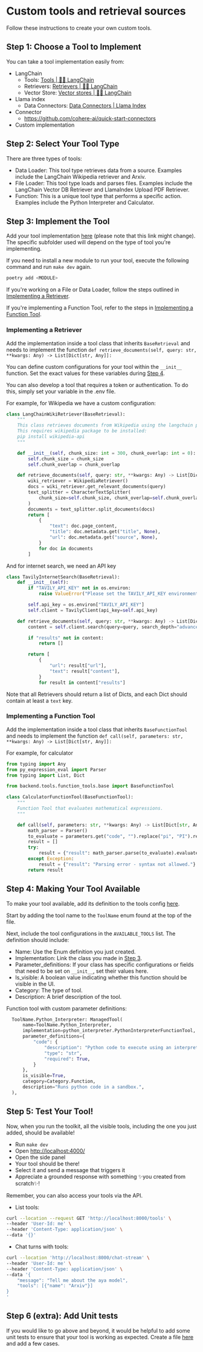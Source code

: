 # Custom tools and retrieval sources
Follow these instructions to create your own custom tools.

## Step 1: Choose a Tool to Implement

You can take a tool implementation easily from:

- LangChain
    - Tools: [Tools | 🦜️🔗 LangChain](https://python.langchain.com/docs/integrations/tools/)
    - Retrievers: [Retrievers | 🦜️🔗 LangChain](https://python.langchain.com/docs/integrations/retrievers/)
    - Vector Store: [Vector stores | 🦜️🔗 LangChain](https://python.langchain.com/docs/integrations/vectorstores/)
- Llama index
    - Data Connectors: [Data Connectors | Llama Index](https://docs.llamaindex.ai/en/v0.9.48/api_reference/readers.html)
- Connector
    - https://github.com/cohere-ai/quick-start-connectors
- Custom implementation

## Step 2: Select Your Tool Type

There are three types of tools:

- Data Loader: This tool type retrieves data from a source. Examples include the LangChain Wikipedia retriever and Arxiv.
- File Loader: This tool type loads and parses files. Examples include the LangChain Vector DB Retriever and LlamaIndex Upload PDF Retriever.
- Function: This is a unique tool type that performs a specific action. Examples include the Python Interpreter and Calculator.

## Step 3: Implement the Tool

Add your tool implementation [here](https://github.com/cohere-ai/toolkit/tree/main/src/backend/tools) (please note that this link might change). The specific subfolder used will depend on the type of tool you're implementing.

If you need to install a new module to run your tool, execute the following command and run `make dev` again.

```bash
poetry add <MODULE>
```

If you're working on a File or Data Loader, follow the steps outlined in [Implementing a Retriever](#implementing-a-retriever).

If you're implementing a Function Tool, refer to the steps in [Implementing a Function Tool](#implementing-a-function-tool).

### Implementing a Retriever

Add the implementation inside a tool class that inherits `BaseRetrieval` and needs to implement the function `def retrieve_documents(self, query: str, **kwargs: Any) -> List[Dict[str, Any]]:`

You can define custom configurations for your tool within the `__init__` function. Set the exact values for these variables during [Step 4](#step-4-making-your-tool-available).

You can also develop a tool that requires a token or authentication. To do this, simply set your variable in the .env file.

For example, for Wikipedia we have a custom configuration:

```python
class LangChainWikiRetriever(BaseRetrieval):
    """
    This class retrieves documents from Wikipedia using the langchain package.
    This requires wikipedia package to be installed:
    pip install wikipedia-api
    """

    def __init__(self, chunk_size: int = 300, chunk_overlap: int = 0):
        self.chunk_size = chunk_size
        self.chunk_overlap = chunk_overlap

    def retrieve_documents(self, query: str, **kwargs: Any) -> List[Dict[str, Any]]:
        wiki_retriever = WikipediaRetriever()
        docs = wiki_retriever.get_relevant_documents(query)
        text_splitter = CharacterTextSplitter(
            chunk_size=self.chunk_size, chunk_overlap=self.chunk_overlap
        )
        documents = text_splitter.split_documents(docs)
        return [
            {
                "text": doc.page_content,
                "title": doc.metadata.get("title", None),
                "url": doc.metadata.get("source", None),
            }
            for doc in documents
        ]
```

And for internet search, we need an API key

```python
class TavilyInternetSearch(BaseRetrieval):
    def __init__(self):
        if "TAVILY_API_KEY" not in os.environ:
            raise ValueError("Please set the TAVILY_API_KEY environment variable.")

        self.api_key = os.environ["TAVILY_API_KEY"]
        self.client = TavilyClient(api_key=self.api_key)

    def retrieve_documents(self, query: str, **kwargs: Any) -> List[Dict[str, Any]]:
        content = self.client.search(query=query, search_depth="advanced")

        if "results" not in content:
            return []

        return [
            {
                "url": result["url"],
                "text": result["content"],
            }
            for result in content["results"]
```

Note that all Retrievers should return a list of Dicts, and each Dict should contain at least a `text` key.

### Implementing a Function Tool

Add the implementation inside a tool class that inherits `BaseFunctionTool` and needs to implement the function  `def call(self, parameters: str, **kwargs: Any) -> List[Dict[str, Any]]:`

For example, for calculator

```python
from typing import Any
from py_expression_eval import Parser
from typing import List, Dict

from backend.tools.function_tools.base import BaseFunctionTool

class CalculatorFunctionTool(BaseFunctionTool):
    """
    Function Tool that evaluates mathematical expressions.
    """

    def call(self, parameters: str, **kwargs: Any) -> List[Dict[str, Any]]:
        math_parser = Parser()
        to_evaluate = parameters.get("code", "").replace("pi", "PI").replace("e", "E")
        result = []
        try:
            result = {"result": math_parser.parse(to_evaluate).evaluate({})}
        except Exception:
            result = {"result": "Parsing error - syntax not allowed."}
        return result
```

## Step 4: Making Your Tool Available

To make your tool available, add its definition to the tools config [here](https://github.com/cohere-ai/toolkit/blob/main/src/backend/config/tools.py).

Start by adding the tool name to the `ToolName` enum found at the top of the file.

Next, include the tool configurations in the `AVAILABLE_TOOLS` list. The definition should include:

- Name: Use the Enum definition you just created.
- Implementation: Link the class you made in [Step 3](#step-3-implement-the-tool).
- Parameter_definitions: If your class has specific configurations or fields that need to be set on `__init__`, set their values here.
- Is_visible: A boolean value indicating whether this function should be visible in the UI.
- Category: The type of tool.
- Description: A brief description of the tool.

Function tool with custom parameter definitions:

```python
  ToolName.Python_Interpreter: ManagedTool(
      name=ToolName.Python_Interpreter,
      implementation=python_interpreter.PythonInterpreterFunctionTool,
      parameter_definitions={
          "code": {
              "description": "Python code to execute using an interpreter",
              "type": "str",
              "required": True,
          }
      },
      is_visible=True,
      category=Category.Function,
      description="Runs python code in a sandbox.",
  ),
```

## Step 5: Test Your Tool!

Now, when you run the toolkit, all the visible tools, including the one you just added, should be available!

- Run `make dev`
- Open [http://localhost:4000/](http://localhost:4000/)
- Open the side panel
- Your tool should be there!
- Select it and send a message that triggers it
- Appreciate a grounded response with something ✨you created from scratch✨!

Remember, you can also access your tools via the API.

- List tools:

```bash
curl --location --request GET 'http://localhost:8000/tools' \
--header 'User-Id: me' \
--header 'Content-Type: application/json' \
--data '{}'
```

- Chat turns with tools:

```bash
curl --location 'http://localhost:8000/chat-stream' \
--header 'User-Id: me' \
--header 'Content-Type: application/json' \
--data '{
    "message": "Tell me about the aya model",
    "tools": [{"name": "Arxiv"}]
}
'
```

## Step 6 (extra): Add Unit tests

If you would like to go above and beyond, it would be helpful to add some unit tests to ensure that your tool is working as expected. Create a file [here](https://github.com/cohere-ai/toolkit/tree/main/src/backend/tests/tools) and add a few cases.